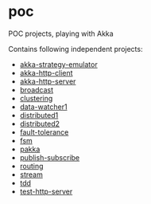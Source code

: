 # poc
POC projects, playing with Akka

Contains following independent projects:
  - [akka-strategy-emulator](akka-strategy-emulator/README.md)
  - [akka-http-client](akka-http-client/README.md)
  - [akka-http-server](akka-http-server/README.md)
  - [broadcast](broadcast/README.md)
  - [clustering](clustering/README.md)
  - [data-watcher1](data-watcher1/README.md)
  - [distributed1](distributed1/README.md)
  - [distributed2](distributed2/README.md)
  - [fault-tolerance](faultTolerance/README.md)
  - [fsm](fsm/README.md)
  - [pakka](pakka/README.md)
  - [publish-subscribe](publish-subscribe/README.md)
  - [routing](routing/README.md)
  - [stream](stream/README.md)
  - [tdd](tdd/README.md)
  - [test-http-server](test-http-server/README.md)